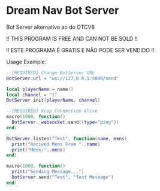 # Dream Nav Bot Server
Bot Server alternativo ao do OTCV8

!! THIS PROGRAM IS FREE AND CAN NOT BE SOLD !!

!! ESTE PROGRAMA É GRATIS E NÃO PODE SER VENDIDO !!

Usage Example:

```lua
--[REQUIRED] Change BotServer URL
BotServer.url = "ws://127.0.0.1:5000/send"

local playerName = name()
local channel = "1"
BotServer.init(playerName, channel)

--[REQUIRED] Keep Connection Alive
macro(1000, function()
  BotServer._websocket.send({type="ping"})
end)

BotServer.listen("Test", function(name, mens)
  print("Recived Mens From "..name)
  print("Mens:"..mens)
end)

macro(1000, function()
  print("Sending Message...")
  BotServer.send("Test", "Test Message")
end)
```
